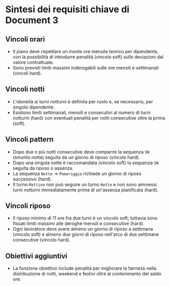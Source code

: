 # Sintesi dei requisiti chiave di Document 3

## Vincoli orari
- Il piano deve rispettare un monte ore mensile teorico per dipendente, con la possibilità di introdurre penalità (vincolo soft) sulle deviazioni dal valore contrattuale.
- Sono previsti limiti massimi inderogabili sulle ore mensili e settimanali (vincoli hard).

## Vincoli notti
- L'idoneità ai turni notturni è definita per ruolo e, se necessario, per singolo dipendente.
- Esistono limiti settimanali, mensili e consecutivi al numero di turni notturni (hard) con eventuali penalità per notti consecutive oltre la prima (soft).

## Vincoli pattern
- Dopo due o più notti consecutive deve comparire la sequenza `SN` (smonto notte) seguita da un giorno di riposo (vincolo hard).
- Dopo una singola notte è raccomandata (vincolo soft) la sequenza `SN` seguita da riposo o assenza.
- La sequenza `Notte` → `Pomeriggio` richiede un giorno di riposo successivo (hard).
- Il turno `Mattino` non può seguire un turno `Notte` e non sono ammessi turni notturni immediatamente prima di un'assenza pianificata (hard).

## Vincoli riposo
- Il riposo minimo di 11 ore fra due turni è un vincolo soft; tuttavia sono fissati limiti massimi alle deroghe mensili e consecutive (hard).
- Ogni lavoratore deve avere almeno un giorno di riposo a settimana (vincolo soft) e almeno due giorni di riposo nell'arco di due settimane consecutive (vincolo hard).

## Obiettivi aggiuntivi
- La funzione obiettivo include penalità per migliorare la fairness nella distribuzione di notti, weekend e festivi oltre al contenimento del saldo ore.
